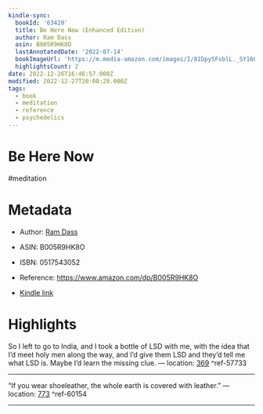 ```yaml
---
kindle-sync:
  bookId: '63420'
  title: Be Here Now (Enhanced Edition)
  author: Ram Dass
  asin: B005R9HK8O
  lastAnnotatedDate: '2022-07-14'
  bookImageUrl: 'https://m.media-amazon.com/images/I/81Dpy5FsblL._SY160.jpg'
  highlightsCount: 2
date: 2022-12-26T16:46:57.000Z
modified: 2022-12-27T20:08:28.000Z
tags:
  - book
  - meditation
  - reference
  - psychedelics
---
```

# Be Here Now

#meditation 

# Metadata

* Author: [Ram Dass](https://www.amazon.com/Ram-Dass/e/B001HCS3GS/ref=dp_byline_cont_ebooks_1)

* ASIN: B005R9HK8O

* ISBN: 0517543052

* Reference: <https://www.amazon.com/dp/B005R9HK8O>

* [Kindle link](kindle://book?action=open&asin=B005R9HK8O)

# Highlights

So I left to go to India, and I took a bottle of LSD with me, with the idea that I’d meet holy men along the way, and I’d give them LSD and they’d tell me what LSD is. Maybe I’d learn the missing clue. — location: [369](kindle://book?action=open&asin=B005R9HK8O&location=369) ^ref-57733

---

“If you wear shoeleather, the whole earth is covered with leather.” — location: [773](kindle://book?action=open&asin=B005R9HK8O&location=773) ^ref-60154

---
